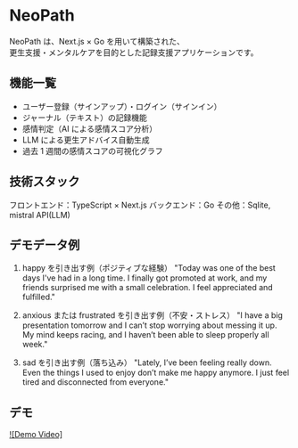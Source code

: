 # NeoPath
NeoPath は、Next.js × Go を用いて構築された、  
更生支援・メンタルケアを目的とした記録支援アプリケーションです。

## 機能一覧
- ユーザー登録（サインアップ）・ログイン（サインイン）
- ジャーナル（テキスト）の記録機能
- 感情判定（AI による感情スコア分析）
- LLM による更生アドバイス自動生成
- 過去 1 週間の感情スコアの可視化グラフ

## 技術スタック
フロントエンド：TypeScript × Next.js
バックエンド：Go
その他：Sqlite, mistral API(LLM)

## デモデータ例
1. happy を引き出す例（ポジティブな経験）
"Today was one of the best days I've had in a long time. I finally got promoted at work, and my friends surprised me with a small celebration. I feel appreciated and fulfilled."

2. anxious または frustrated を引き出す例（不安・ストレス）
"I have a big presentation tomorrow and I can’t stop worrying about messing it up. My mind keeps racing, and I haven’t been able to sleep properly all week."

3. sad を引き出す例（落ち込み）
"Lately, I’ve been feeling really down. Even the things I used to enjoy don’t make me happy anymore. I just feel tired and disconnected from everyone."

## デモ
[![Demo Video]](https://www.youtube.com/watch?v=aJyJwGtNRt8)
